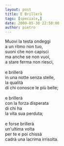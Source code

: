 ```yaml
---
layout: post
title: E Brillerà
tags: [speciale,]
date: 2009-05-30 22:50:00
author: pietro
---
```

Muovi la testa ondeggi<br/>a un ritmo non tuo,<br/>suoni che non capisci<br/>ma anche se non vuoi,<br/>a stare ferma non riesci,<br/><br/>e brillerà<br/>in una notte senza stelle,<br/>la qualità<br/>di chi conosce le più belle;<br/><br/>e brillerà<br/>con la forza disperata<br/>di chi ha<br/>la vita sua perduta;<br/><br/>e forse brillerà<br/>un'ultima volta<br/>per te e poi chissà<br/>cadrà una lacrima irrisolta.
